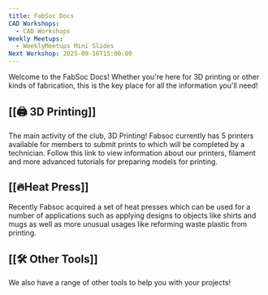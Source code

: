 ```yaml
---
title: FabSoc Docs
CAD Workshops:
  - CAD Workshops
Weekly Meetups:
  - WeeklyMeetups Mini Slides
Next Workshop: 2025-09-16T15:00:00
---
```

Welcome to the FabSoc Docs! Whether you're here for 3D printing or other kinds of fabrication, this is the key place for all the information you'll need!

## [[🖨️ 3D Printing]] 
The main activity of the club, 3D Printing! Fabsoc currently has 5 printers available for members to submit prints to which will be completed by a technician. Follow this link to view information about our printers, filament and more advanced tutorials for preparing models for printing.
## [[🔥Heat Press]]
Recently Fabsoc acquired a set of heat presses which can be used for a number of applications such as applying designs to objects like shirts and mugs as well as more unusual usages like reforming waste plastic from printing.
## [[🛠️ Other Tools]]
We also have a range of other tools to help you with your projects!
